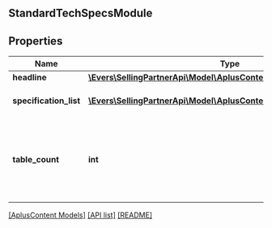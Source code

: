## StandardTechSpecsModule

## Properties

Name | Type | Description | Notes
------------ | ------------- | ------------- | -------------
**headline** | [**\Evers\SellingPartnerApi\Model\AplusContent\TextComponent**](TextComponent.md) |  | [optional]
**specification_list** | [**\Evers\SellingPartnerApi\Model\AplusContent\StandardTextPairBlock[]**](StandardTextPairBlock.md) | The specification list. |
**table_count** | **int** | The number of tables to present. Features are evenly divided between the tables. | [optional]

[[AplusContent Models]](../) [[API list]](../../Api) [[README]](../../../README.md)
